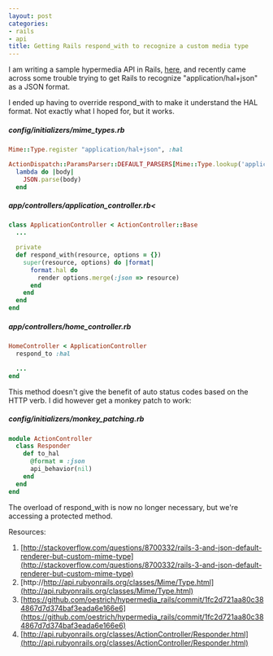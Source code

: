 ```yaml
---
layout: post
categories:
- rails
- api
title: Getting Rails respond_with to recognize a custom media type
---
```


I am writing a sample hypermedia API in Rails, [here](https://github.com/oestrich/hypermedia_rails), and recently came across some trouble trying to get Rails to recognize "application/hal+json" as a JSON format.

I ended up having to override respond_with to make it understand the HAL format. Not exactly what I hoped for, but it works.

##### config/initializers/mime_types.rb
```ruby
Mime::Type.register "application/hal+json", :hal

ActionDispatch::ParamsParser::DEFAULT_PARSERS[Mime::Type.lookup('application/hal+json')] = 
  lambda do |body|
    JSON.parse(body)
  end
```

##### app/controllers/application_controller.rb<
```ruby
class ApplicationController < ActionController::Base
  ...

  private
  def respond_with(resource, options = {})
    super(resource, options) do |format|
      format.hal do
        render options.merge(:json => resource)
      end
    end
  end
end
```

##### app/controllers/home_controller.rb
```ruby
HomeController < ApplicationController
  respond_to :hal

  ...
end
```

This method doesn't give the benefit of auto status codes based on the HTTP verb. I did however get a monkey patch to work:

##### config/initializers/monkey_patching.rb
```ruby
module ActionController
  class Responder
    def to_hal
      @format = :json
      api_behavior(nil)
    end
  end
end
```

The overload of respond_with is now no longer necessary, but we're accessing a protected method.

Resources:

1.  [http://stackoverflow.com/questions/8700332/rails-3-and-json-default-renderer-but-custom-mime-type](http://stackoverflow.com/questions/8700332/rails-3-and-json-default-renderer-but-custom-mime-type)
1.  [http://http://api.rubyonrails.org/classes/Mime/Type.html](http://api.rubyonrails.org/classes/Mime/Type.html)
1.  [https://github.com/oestrich/hypermedia_rails/commit/1fc2d721aa80c384867d7d374baf3eada6e166e6](https://github.com/oestrich/hypermedia_rails/commit/1fc2d721aa80c384867d7d374baf3eada6e166e6)
1.  [http://api.rubyonrails.org/classes/ActionController/Responder.html](http://api.rubyonrails.org/classes/ActionController/Responder.html)
